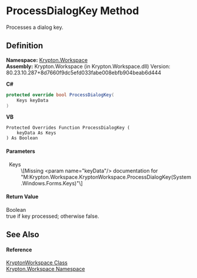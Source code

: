 # ProcessDialogKey Method


Processes a dialog key.



## Definition
**Namespace:** <a href="0dbf488f-9676-a1e5-a949-1b4bcea03d52.md">Krypton.Workspace</a>  
**Assembly:** Krypton.Workspace (in Krypton.Workspace.dll) Version: 80.23.10.287+8d7660f9dc5efd033fabe008ebfb904beab6d444

**C#**
``` C#
protected override bool ProcessDialogKey(
	Keys keyData
)
```
**VB**
``` VB
Protected Overrides Function ProcessDialogKey ( 
	keyData As Keys
) As Boolean
```



#### Parameters
<dl><dt>  Keys</dt><dd>\[Missing &lt;param name="keyData"/&gt; documentation for "M:Krypton.Workspace.KryptonWorkspace.ProcessDialogKey(System.Windows.Forms.Keys)"\]</dd></dl>

#### Return Value
Boolean  
true if key processed; otherwise false.

## See Also


#### Reference
<a href="a977050a-c9d5-1360-9b5d-5a07a77ae65c.md">KryptonWorkspace Class</a>  
<a href="0dbf488f-9676-a1e5-a949-1b4bcea03d52.md">Krypton.Workspace Namespace</a>  

